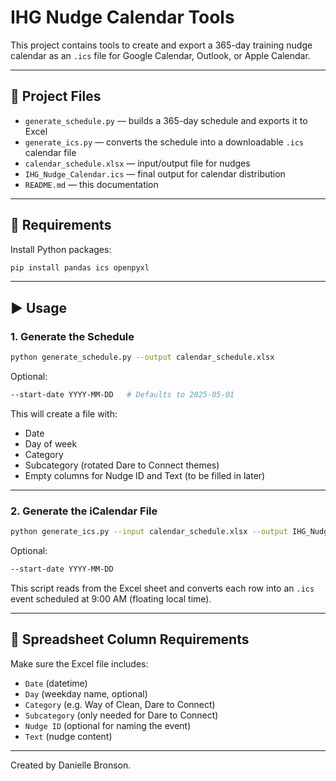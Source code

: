 # IHG Nudge Calendar Tools

This project contains tools to create and export a 365-day training nudge calendar as an `.ics` file for Google Calendar, Outlook, or Apple Calendar. 

---

## 📁 Project Files

- `generate_schedule.py` — builds a 365-day schedule and exports it to Excel
- `generate_ics.py` — converts the schedule into a downloadable `.ics` calendar file
- `calendar_schedule.xlsx` — input/output file for nudges
- `IHG_Nudge_Calendar.ics` — final output for calendar distribution
- `README.md` — this documentation

---

## 🔧 Requirements

Install Python packages:

```bash
pip install pandas ics openpyxl
```

---

## ▶️ Usage

### 1. Generate the Schedule

```bash
python generate_schedule.py --output calendar_schedule.xlsx
```

Optional:
```bash
--start-date YYYY-MM-DD   # Defaults to 2025-05-01
```

This will create a file with:
- Date
- Day of week
- Category
- Subcategory (rotated Dare to Connect themes)
- Empty columns for Nudge ID and Text (to be filled in later)

---

### 2. Generate the iCalendar File

```bash
python generate_ics.py --input calendar_schedule.xlsx --output IHG_Nudge_Calendar.ics
```

Optional:
```bash
--start-date YYYY-MM-DD
```

This script reads from the Excel sheet and converts each row into an `.ics` event scheduled at 9:00 AM (floating local time).

---

## 🧼 Spreadsheet Column Requirements

Make sure the Excel file includes:

- `Date` (datetime)
- `Day` (weekday name, optional)
- `Category` (e.g. Way of Clean, Dare to Connect)
- `Subcategory` (only needed for Dare to Connect)
- `Nudge ID` (optional for naming the event)
- `Text` (nudge content)

---

Created by Danielle Bronson.